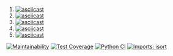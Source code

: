 1. [![asciicast](https://asciinema.org/a/a14oJSXYNx02c6RnJfTH7NHo5.svg)](https://asciinema.org/a/a14oJSXYNx02c6RnJfTH7NHo5)
2. [![asciicast](https://asciinema.org/a/RrxTHyaqYijY9l7DAvUASFjfP.svg)](https://asciinema.org/a/RrxTHyaqYijY9l7DAvUASFjfP)
3. [![asciicast](https://asciinema.org/a/LloGECisaUPI6bjU0IzNFzb44.svg)](https://asciinema.org/a/LloGECisaUPI6bjU0IzNFzb44)
4. [![asciicast](https://asciinema.org/a/40YcX1JrXFfKn1chNCogLtmlo.svg)](https://asciinema.org/a/40YcX1JrXFfKn1chNCogLtmlo)
5. [![asciicast](https://asciinema.org/a/vFIFyFzJwxnFHcEiEBrCNknQc.svg)](https://asciinema.org/a/vFIFyFzJwxnFHcEiEBrCNknQc)

[![Maintainability](https://api.codeclimate.com/v1/badges/c113b0274a8a7ecb3483/maintainability)](https://codeclimate.com/github/0pilione/python-project-50/maintainability)
[![Test Coverage](https://api.codeclimate.com/v1/badges/c113b0274a8a7ecb3483/test_coverage)](https://codeclimate.com/github/0pilione/python-project-50/test_coverage)
[![Python CI](https://github.com/0pilione/python-project-50/actions/workflows/pyci.yml/badge.svg)](https://github.com/0pilione/python-project-50/actions/workflows/pyci.yml)
[![Imports: isort](https://img.shields.io/badge/%20imports-isort-%231674b1?style=flat&labelColor=ef8336)](https://pycqa.github.io/isort/)
